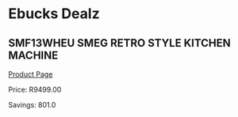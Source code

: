 
# Ebucks Dealz
## SMF13WHEU SMEG RETRO STYLE KITCHEN MACHINE
[Product Page](https://www.ebucks.com/web/shop/productSelected.do?prodId=1169623929&catId=1196428103)

Price: R9499.00

Savings: 801.0


	